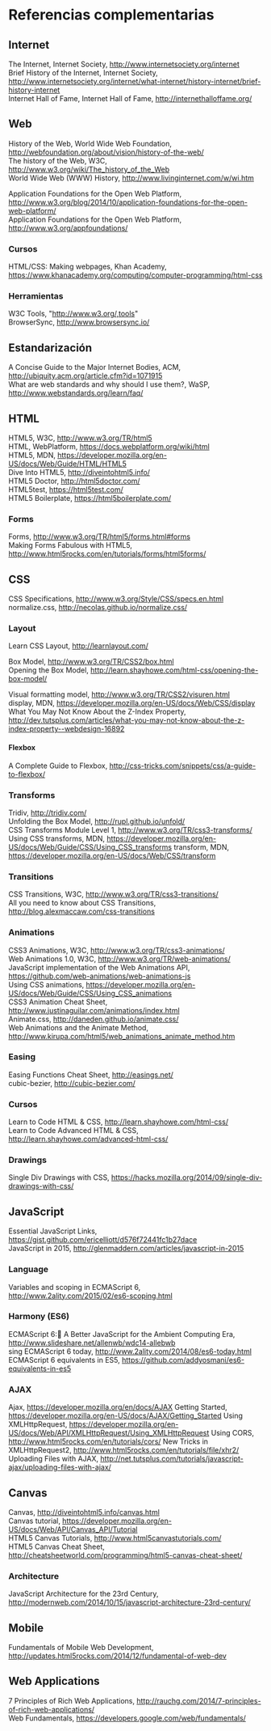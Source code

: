 # Referencias complementarias

## Internet

The Internet, Internet Society, http://www.internetsociety.org/internet  
Brief History of the Internet, Internet Society, http://www.internetsociety.org/internet/what-internet/history-internet/brief-history-internet  
Internet Hall of Fame, Internet Hall of Fame, http://internethalloffame.org/

## Web

History of the Web,  World Wide Web Foundation, http://webfoundation.org/about/vision/history-of-the-web/  
The history of the Web, W3C, http://www.w3.org/wiki/The_history_of_the_Web  
World Wide Web (WWW) History, http://www.livinginternet.com/w/wi.htm

Application Foundations for the Open Web Platform, http://www.w3.org/blog/2014/10/application-foundations-for-the-open-web-platform/  
Application Foundations for the Open Web Platform, http://www.w3.org/appfoundations/  


### Cursos

HTML/CSS: Making webpages, Khan Academy, https://www.khanacademy.org/computing/computer-programming/html-css

### Herramientas

W3C Tools, "http://www.w3.org/,tools"  
BrowserSync, http://www.browsersync.io/  

## Estandarización

A Concise Guide to the Major Internet Bodies, ACM, http://ubiquity.acm.org/article.cfm?id=1071915  
What are web standards and why should I use them?, WaSP, http://www.webstandards.org/learn/faq/  

## HTML

HTML5, W3C, http://www.w3.org/TR/html5  
HTML, WebPlatform, https://docs.webplatform.org/wiki/html  
HTML5, MDN, https://developer.mozilla.org/en-US/docs/Web/Guide/HTML/HTML5  
Dive Into HTML5, http://diveintohtml5.info/  
HTML5 Doctor, http://html5doctor.com/  
HTML5test, https://html5test.com/  
HTML5 Boilerplate, https://html5boilerplate.com/  

### Forms

Forms, http://www.w3.org/TR/html5/forms.html#forms  
Making Forms Fabulous with HTML5, http://www.html5rocks.com/en/tutorials/forms/html5forms/

## CSS

CSS Specifications, http://www.w3.org/Style/CSS/specs.en.html  
normalize.css, http://necolas.github.io/normalize.css/

### Layout

Learn CSS Layout, http://learnlayout.com/  

Box Model, http://www.w3.org/TR/CSS2/box.html  
Opening the Box Model, http://learn.shayhowe.com/html-css/opening-the-box-model/  

Visual formatting model, http://www.w3.org/TR/CSS2/visuren.html  
display, MDN, https://developer.mozilla.org/en-US/docs/Web/CSS/display  
What You May Not Know About the Z-Index Property, http://dev.tutsplus.com/articles/what-you-may-not-know-about-the-z-index-property--webdesign-16892

#### Flexbox

A Complete Guide to Flexbox, http://css-tricks.com/snippets/css/a-guide-to-flexbox/

### Transforms

Tridiv, http://tridiv.com/  
Unfolding the Box Model, http://rupl.github.io/unfold/  
CSS Transforms Module Level 1, http://www.w3.org/TR/css3-transforms/  
Using CSS transforms, MDN, https://developer.mozilla.org/en-US/docs/Web/Guide/CSS/Using_CSS_transforms
transform, MDN, https://developer.mozilla.org/en-US/docs/Web/CSS/transform  

### Transitions

CSS Transitions, W3C, http://www.w3.org/TR/css3-transitions/  
All you need to know about CSS Transitions, http://blog.alexmaccaw.com/css-transitions  

### Animations

CSS3 Animations, W3C, http://www.w3.org/TR/css3-animations/  
Web Animations 1.0, W3C, http://www.w3.org/TR/web-animations/  
JavaScript implementation of the Web Animations API, https://github.com/web-animations/web-animations-js  
Using CSS animations, https://developer.mozilla.org/en-US/docs/Web/Guide/CSS/Using_CSS_animations  
CSS3 Animation Cheat Sheet, http://www.justinaguilar.com/animations/index.html  
Animate.css, http://daneden.github.io/animate.css/  
Web Animations and the Animate Method, http://www.kirupa.com/html5/web_animations_animate_method.htm

### Easing

Easing Functions Cheat Sheet, http://easings.net/  
cubic-bezier, http://cubic-bezier.com/  

### Cursos

Learn to Code HTML & CSS, http://learn.shayhowe.com/html-css/  
Learn to Code Advanced HTML & CSS, http://learn.shayhowe.com/advanced-html-css/

### Drawings

Single Div Drawings with CSS, https://hacks.mozilla.org/2014/09/single-div-drawings-with-css/  

## JavaScript

Essential JavaScript Links, https://gist.github.com/ericelliott/d576f72441fc1b27dace  
JavaScript in 2015, http://glenmaddern.com/articles/javascript-in-2015  

### Language

Variables and scoping in ECMAScript 6, http://www.2ality.com/2015/02/es6-scoping.html

### Harmony (ES6)

ECMAScript 6: A Better JavaScript for the Ambient Computing Era, http://www.slideshare.net/allenwb/wdc14-allebwb  
sing ECMAScript 6 today, http://www.2ality.com/2014/08/es6-today.html  
ECMAScript 6 equivalents in ES5, https://github.com/addyosmani/es6-equivalents-in-es5  

### AJAX

Ajax, https://developer.mozilla.org/en/docs/AJAX
Getting Started, https://developer.mozilla.org/en-US/docs/AJAX/Getting_Started
Using XMLHttpRequest, https://developer.mozilla.org/en-US/docs/Web/API/XMLHttpRequest/Using_XMLHttpRequest
Using CORS, http://www.html5rocks.com/en/tutorials/cors/
New Tricks in XMLHttpRequest2, http://www.html5rocks.com/en/tutorials/file/xhr2/
Uploading Files with AJAX, http://net.tutsplus.com/tutorials/javascript-ajax/uploading-files-with-ajax/  

## Canvas

Canvas, http://diveintohtml5.info/canvas.html  
Canvas tutorial, https://developer.mozilla.org/en-US/docs/Web/API/Canvas_API/Tutorial  
HTML5 Canvas Tutorials, http://www.html5canvastutorials.com/  
HTML5 Canvas Cheat Sheet, http://cheatsheetworld.com/programming/html5-canvas-cheat-sheet/  

### Architecture

JavaScript Architecture for the 23rd Century, http://modernweb.com/2014/10/15/javascript-architecture-23rd-century/  

## Mobile

Fundamentals of Mobile Web Development, http://updates.html5rocks.com/2014/12/fundamental-of-web-dev  

## Web Applications

7 Principles of Rich Web Applications, http://rauchg.com/2014/7-principles-of-rich-web-applications/  
Web Fundamentals, https://developers.google.com/web/fundamentals/
